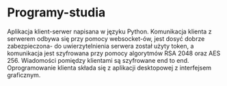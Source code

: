 # Programy-studia

Aplikacja klient-serwer napisana w języku Python. Komunikacja klienta z serwerem odbywa się przy pomocy websocket-ów, jest dosyć dobrze zabezpieczona- do uwierzytelnienia serwera został użyty token, a komunikacja jest szyfrowana przy pomocy algorytmów RSA 2048 oraz AES 256. Wiadomości pomiędzy klientami są szyfrowane end to end. Oprogramowanie klienta składa się z aplikacji desktopowej z interfejsem graficznym.
